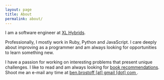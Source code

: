 ```yaml
---
layout: page
title: About
permalink: about/
---
```

I am a software engineer at <a href="http://www.xlhybrids.com/" target="_blank">XL Hybrids</a>.

Professionally, I mostly work in Ruby, Python and JavaScript. I care deeply about improving as a programmer and am always looking for opportunities to learn something new.

I have a passion for working on interesting problems that present unique challenges. I like to read and am always looking for [book recommendations](/books). Shoot me an e-mail any time at <a href="mailto:ben.brostoff@gmail.com"> ben.brostoff [at] gmail [dot] com </a>.
